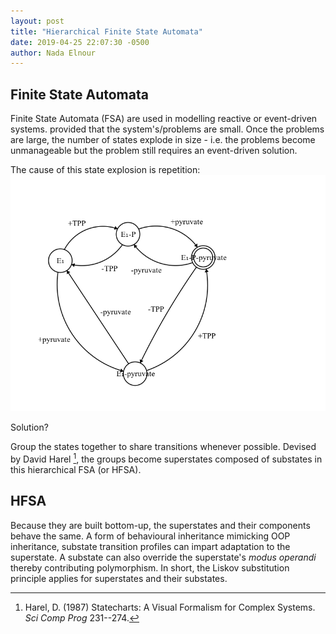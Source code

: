```yaml
---
layout: post
title: "Hierarchical Finite State Automata"
date: 2019-04-25 22:07:30 -0500
author: Nada Elnour
---
```



## Finite State Automata

Finite State Automata (FSA) are used in modelling reactive or event-driven systems. provided that the system's/problems are small. Once the problems are large, the number of states explode in size - i.e. the problems become unmanageable but the problem still requires an event-driven solution.

The cause of this state explosion is repetition:
![pyDehydro](/imgs/pyDehydro.png)

Solution?

Group the states together to share transitions whenever possible. Devised by David Harel [^1], the groups become superstates composed of substates in this hierarchical FSA (or HFSA).

## HFSA

Because they are built bottom-up, the superstates and their components behave the same. A form of behavioural inheritance mimicking OOP inheritance, substate transition profiles can impart adaptation to the superstate. A substate can also override the superstate's *modus operandi* thereby contributing polymorphism. In short, the Liskov substitution principle applies for superstates and their substates.

[^1]:
    Harel, D. (1987) Statecharts: A Visual Formalism for Complex Systems. *Sci Comp Prog* 231--274.